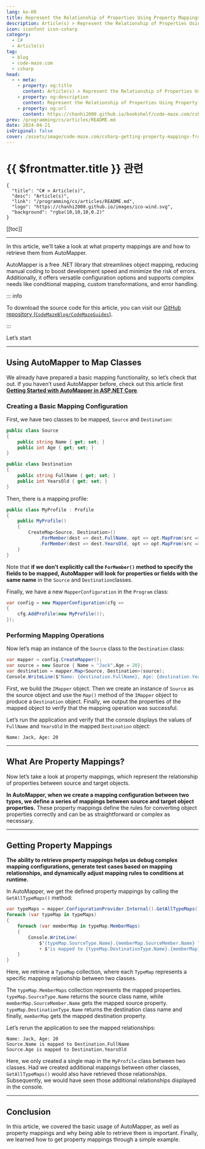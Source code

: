 ```yaml
---
lang: ko-KR
title: Represent the Relationship of Properties Using Property Mappings From AutoMapper
description: Article(s) > Represent the Relationship of Properties Using Property Mappings From AutoMapper
icon: iconfont icon-csharp
category: 
  - C#
  - Article(s)
tag: 
  - blog
  - code-maze.com
  - csharp
head:  
  - - meta:
    - property: og:title
      content: Article(s) > Represent the Relationship of Properties Using Property Mappings From AutoMapper
    - property: og:description
      content: Represent the Relationship of Properties Using Property Mappings From AutoMapper
    - property: og:url
      content: https://chanhi2000.github.io/bookshelf/code-maze.com/csharp-getting-property-mappings-from-automapper.html
prev: /programming/cs/articles/README.md
date: 2024-04-21
isOriginal: false
cover: /assets/image/code-maze.com/csharp-getting-property-mappings-from-automapper/banner.png
---
```


# {{ $frontmatter.title }} 관련

```component VPCard
{
  "title": "C# > Article(s)",
  "desc": "Article(s)",
  "link": "/programming/cs/articles/README.md",
  "logo": "https://chanhi2000.github.io/images/ico-wind.svg",
  "background": "rgba(10,10,10,0.2)"
}
```

[[toc]]

---

<SiteInfo
  name="Using Property Mappings in AutoMapper To Define Mapping Rules"
  desc="AutoMapper allows us to map two objects. Let's take a look at how to get the property mappings that have been defined using AutoMapper."
  url="https://code-maze.com/csharp-getting-property-mappings-from-automapper/"
  logo="/assets/image/code-maze.com/favicon.png"
  preview="/assets/image/code-maze.com/csharp-getting-property-mappings-from-automapper/banner.png"/>

In this article, we’ll take a look at what property mappings are and how to retrieve them from AutoMapper.

AutoMapper is a free .NET library that streamlines object mapping, reducing manual coding to boost development speed and minimize the risk of errors. Additionally, it offers versatile configuration options and supports complex needs like conditional mapping, custom transformations, and error handling.

::: info

To download the source code for this article, you can visit our [GitHub repository (<FontIcon icon="iconfont icon-github"/>`CodeMazeBlog/CodeMazeGuides`)](https://github.com/CodeMazeBlog/CodeMazeGuides/tree/main/dotnet-client-libraries/GettingPropertyMappingsWithAutomapper).

:::

Let’s start

---

## Using AutoMapper to Map Classes

We already have prepared a basic mapping functionality, so let’s check that out. If you haven’t used AutoMapper before, check out this article first [**Getting Started with AutoMapper in ASP.NET Core**](/code-maze.com/automapper-net-core.md).

### Creating a Basic Mapping Configuration

First, we have two classes to be mapped, `Source` and `Destination`:

```cs
public class Source
{
    public string Name { get; set; }
    public int Age { get; set; }
}

public class Destination
{
    public string FullName { get; set; }
    public int YearsOld { get; set; }
}
```

Then, there is a mapping profile:

```cs
public class MyProfile : Profile
{
    public MyProfile()
    {
        CreateMap<Source, Destination>()
            .ForMember(dest => dest.FullName, opt => opt.MapFrom(src => src.Name))
            .ForMember(dest => dest.YearsOld, opt => opt.MapFrom(src => src.Age));
    }
}
```

Note that **if we don’t explicitly call the `ForMember()` method to specify the fields to be mapped, AutoMapper will look for properties or fields with the same name** in the `Source` and `Destination`classes.

Finally, we have a new `MapperConfiguration` in the `Program` class:

```cs
var config = new MapperConfiguration(cfg =>
{
    cfg.AddProfile(new MyProfile());
});
```

### Performing Mapping Operations

Now let’s map an instance of the `Source` class to the `Destination` class:

```cs
var mapper = config.CreateMapper();
var source = new Source { Name = "Jack",Age = 20};
var destination = mapper.Map<Source, Destination>(source);
Console.WriteLine($"Name: {destination.FullName}, Age: {destination.YearsOld}");
```

First, we build the `IMapper` object. Then we create an instance of `Source` as the source object and use the `Map()` method of the `IMapper` object to produce a `Destination` object. Finally, we output the properties of the mapped object to verify that the mapping operation was successful.

Let’s run the application and verify that the console displays the values of `FullName` and `YearsOld` in the mapped `Destination` object:

```plaintext title="output"
Name: Jack, Age: 20
```

---

## What Are Property Mappings?

Now let’s take a look at property mappings, which represent the relationship of properties between source and target objects.

**In AutoMapper, when we create a mapping configuration between two types, we define a series of mappings between source and target object properties.** These property mappings define the rules for converting object properties correctly and can be as straightforward or complex as necessary.

---

## Getting Property Mappings

**The ability to retrieve property mappings helps us debug complex mapping configurations, generate test cases based on mapping relationships, and dynamically adjust mapping rules to conditions at runtime.**

In AutoMapper, we get the defined property mappings by calling the `GetAllTypeMaps()` method:

```cs
var typeMaps = mapper.ConfigurationProvider.Internal().GetAllTypeMaps();
foreach (var typeMap in typeMaps)
{
    foreach (var memberMap in typeMap.MemberMaps)
    {
        Console.WriteLine(
            $"{typeMap.SourceType.Name}.{memberMap.SourceMember.Name} "
            + $"is mapped to {typeMap.DestinationType.Name}.{memberMap}");
    }
}
```

Here, we retrieve a `TypeMap` collection, where each `TypeMap` represents a specific mapping relationship between two classes.

The `typeMap.MemberMaps` collection represents the mapped properties. `typeMap.SourceType.Name` returns the source class name, while `memberMap.SourceMember.Name` gets the mapped source property. `typeMap.DestinationType.Name` returns the destination class name and finally, `memberMap` gets the mapped destination property.

Let’s rerun the application to see the mapped relationships:

```plaintext title="output"
Name: Jack, Age: 20
Source.Name is mapped to Destination.FullName
Source.Age is mapped to Destination.YearsOld
```

Here, we only created a single map in the `MyProfile` class between two classes. Had we created additional mappings between other classes, `GetAllTypeMaps()` would also have retrieved those relationships. Subsequently, we would have seen those additional relationships displayed in the console.

---

## Conclusion

In this article, we covered the basic usage of AutoMapper, as well as property mappings and why being able to retrieve them is important. Finally, we learned how to get property mappings through a simple example.

